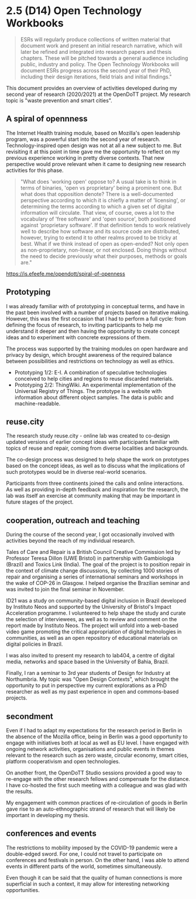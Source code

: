 # 2.5 (D14) Open Technology Workbooks

> ESRs will regularly produce collections of written material that document work and present an initial research narrative, which will later be refined and integrated into research papers and thesis chapters. These will be pitched towards a general audience including public, industry and policy.
> The Open Technology  Workbooks will document ESRs progress across the second year of their PhD, including their design iterations, field trials and initial findings."

This document provides an overview of activities developed during my second year of research (2020/2021) at the OpenDoTT project. My research topic is "waste prevention and smart cities".

## A spiral of opennness

The Internet Health training module, based on Mozilla's open leadership program, was a powerful start into the second year of research. Technology-inspired open design was not at all a new subject to me. But revisiting it at this point in time gave me the opportunity to reflect on my previous experience working in pretty diverse contexts. That new perspective would prove relevant when it came to designing new research activities for this phase.

> "What does 'working open' oppose to? A usual take is to think in terms of binaries, 'open vs proprietary' being a prominent one. But what does that opposition denote? There is a well-documented perspective according to which it is chiefly a matter of 'licensing', or determining the terms according to which a given set of digital information will circulate. That view, of course, owes a lot to the vocabulary of 'free software' and 'open source', both positioned against 'proprietary software'. If that definition tends to work relatively well to describe how software and its source code are distributed, however, trying to extend it to other realms proved to be tricky at best.
> What if we think instead of open as open-ended? Not only open as non-proprietary, non-linear, or not enclosed. Doing things without the need to decide previously what their purposes, methods or goals are."

https://is.efeefe.me/opendott/spiral-of-openness

## Prototyping

I was already familiar with of prototyping in conceptual terms, and have in the past been involved with a number of projects based on iterative making. However, this was the first occasion that I had to perform a full cycle: from defining the focus of research, to inviting participants to help me understand it deeper and then having the opportunity to create concept ideas and to experiment with concrete expressions of them.

The process was supported by the training modules on open hardware and privacy by design, which brought awareness of the required balance between possibilities and restrictions on technology as well as ethics.

 - Prototyping 1/2: E-I. A combination of speculative technologies conceived to help cities and regions to reuse discarded materials.
 - Prototyping 2/2: ThingWiki. An experimental implementation of the Universal Registry of Things. The prototype is a website with information about different object samples. The data is public and machine-readable.

## reuse.city

The research study reuse.city - online lab was created to co-design updated versions of earlier concept ideas with participants familiar with topics of reuse and repair, coming from diverse localities and backgrounds.

The co-design process was designed to help shape the work on prototypes based on the concept ideas, as well as to discuss what the implications of such prototypes would be in diverse real-world scenarios.

Participants from three continents joined the calls and online interactions. As well as providing in-depth feedback and inspiration for the research, the lab was itself an exercise at community making that may be important in future stages of the project.

## cooperation, outreach and teaching

During the course of the second year, I got occasionally involved with activities beyond the reach of my individual research.

Tales of Care and Repair is a British Council Creative Commission led by Professor Teresa Dillon (UWE Bristol) in partnership with Gambiologia (Brazil) and Toxics Link (India). The goal of the project is to position repair in the context of climate change discussions, by collecting 1000 stories of repair and organising a series of international seminars and workshops in the wake of COP-26 in Glasgow. I helped organise the Brazilian seminar and was invited to join the final seminar in November.

ID21 was a study on community-based digital inclusion in Brazil developed by Instituto Neos and supported by the University of Bristol's Impact Acceleration programme. I volunteered to help shape the study and curate the selection of interviewees, as well as to review and comment on the report made by Instituto Neos. The project will unfold into a web-based video game promoting the critical appropriation of digital technologies in communities, as well as an open repository of educational materials on digital policies in Brazil.

I was also invited to present my research to lab404, a centre of digital media, networks and space based in the University of Bahia, Brazil.

Finally, I ran a seminar to 3rd year students of Design for Industry at Northumbria. My topic was "Open Design Contexts", which brought the opportunity to put in perspective my current explorations as a PhD researcher as well as my past experience in open and commons-based projects.

## secondment

Even if I had to adapt my expectations for the research period in Berlin in the absence of the Mozilla office, being in Berlin was a good opportunity to engage with initiatives both at local as well as EU level. I have engaged with ongoing network activities, organisations and public events in themes relevant to the research such as zero waste, circular economy, smart cities, platform cooperativism and open technologies.

On another front, the OpenDoTT Studio sessions provided a good way to re-engage with the other research fellows and compensate for the distance. I have co-hosted the first such meeting with a colleague and was glad with the results.

My engagement with common practices of re-circulation of goods in Berlin gave rise to an auto-ethnographic strand of research that will likely be important in developing my thesis.

## conferences and events

The restrictions to mobility imposed by the COVID-19 pandemic were a double-edged sword. For one, I could not travel to participate on conferences and festivals in person. On the other hand, I was able to attend events in different parts of the world, sometimes simultaneously.

Even though it can be said that the quality of human connections is more superficial in such a context, it may allow for interesting networking opportunities.
